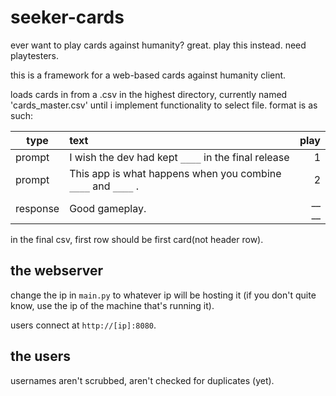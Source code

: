 # seeker-cards
ever want to play cards against humanity? great. play this instead. need playtesters.

this is a framework for a web-based cards against humanity client.

loads cards in from a .csv in the highest directory, currently named 'cards_master.csv' until i implement functionality to select file. format is as such:

| type | text | play |
| ------------- |:-------------| -----:|
| prompt | I wish the dev had kept `____` in the final release | 1 |
| prompt | This app is what happens when you combine `____` and `____` . | 2
| response | Good gameplay. | __ __ |

in the final csv, first row should be first card(not header row).

## the webserver
change the ip in `main.py` to whatever ip will be hosting it (if you don't quite know, use the ip of the machine that's running it).

users connect at `http://[ip]:8080`.

## the users
usernames aren't scrubbed, aren't checked for duplicates (yet).
